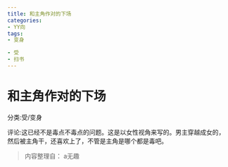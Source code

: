 ```yaml
---
title: 和主角作对的下场
categories:
- YY向
tags:
- 变身

- 受
- 扫书
---
```

# 和主角作对的下场
分类:受/变身

评论:这已经不是毒点不毒点的问题。这是以女性视角来写的。男主穿越成女的，然后被主角干，还喜欢上了，不管是主角是哪个都是毒吧。


> 内容整理自： a无趣